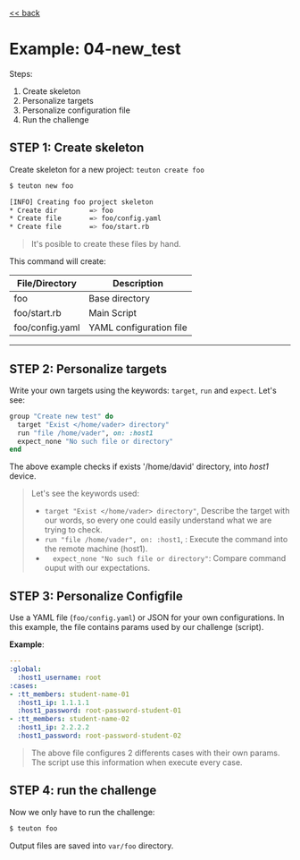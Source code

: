 
[<< back](README.md)

# Example: 04-new_test

Steps:
1. Create skeleton
2. Personalize targets
3. Personalize configuration file
4. Run the challenge

## STEP 1: Create skeleton

Create skeleton for a new project: `teuton create foo`

```bash
$ teuton new foo

[INFO] Creating foo project skeleton
* Create dir        => foo
* Create file       => foo/config.yaml
* Create file       => foo/start.rb
```

> It's posible to create these files by hand.

This command will create:

| File/Directory  | Description    |
| --------------- | -------------- |
| foo             | Base directory |
| foo/start.rb    | Main Script    |
| foo/config.yaml | YAML configuration file |

---

## STEP 2: Personalize targets

Write your own targets using the keywords: `target`, `run` and `expect`. Let's see:

```ruby
group "Create new test" do
  target "Exist </home/vader> directory"
  run "file /home/vader", on: :host1
  expect_none "No such file or directory"
end
```

The above example checks if exists '/home/david' directory, into *host1* device.

> Let's see the keywords used:
>
> * `target "Exist </home/vader> directory"`, Describe the target with our words, so every one could easily understand what we are trying
to check.
> * `run "file /home/vader", on: :host1`, : Execute the command into the remote machine (host1).
> * `  expect_none "No such file or directory"`: Compare command ouput with our expectations.

## STEP 3: Personalize Configfile

Use a YAML file (`foo/config.yaml`) or JSON for your own configurations. In this example, the file contains params used by our challenge (script).

**Example**:

```yaml
---
:global:
  :host1_username: root
:cases:
- :tt_members: student-name-01
  :host1_ip: 1.1.1.1
  :host1_password: root-password-student-01
- :tt_members: student-name-02
  :host1_ip: 2.2.2.2
  :host1_password: root-password-student-02
```

> The above file configures 2 differents cases with their own params. The script use this information when execute every case.

## STEP 4: run the challenge

Now we only have to run the challenge:

```bash
$ teuton foo
```

Output files are saved into `var/foo` directory.
